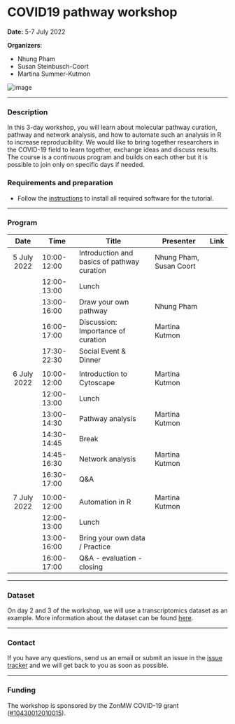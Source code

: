 # COVID19 pathway workshop

**Date:** 5-7 July 2022

**Organizers**: 
* Nhung Pham
* Susan Steinbusch-Coort
* Martina Summer-Kutmon

![image](https://user-images.githubusercontent.com/2158343/175512914-d02e11d2-5b90-4086-a9d7-fb303d0856c4.png)

<hr/>

### Description

In this 3-day workshop, you will learn about molecular pathway curation, pathway and network analysis, and how to automate such an analysis in R to increase reproducibility. We would like to bring together researchers in the COVID-19 field to learn together, exchange ideas and discuss results. The course is a continuous program and builds on each other but it is possible to join only on specific days if needed.


### Requirements and preparation
* Follow the [instructions](materials/Preparation_Instructions.md) to install all required software for the tutorial.

<hr/>

### Program

| Date | Time | Title | Presenter | Link |
|:----:|------|-------|------|------|
| 5 July 2022 | 10:00-12:00 | Introduction and basics of pathway curation | Nhung Pham, Susan Coort |  |
|  | 12:00-13:00 | Lunch | | |
|  | 13:00-16:00 | Draw your own pathway  | Nhung Pham | |
|  | 16:00-17:00 | Discussion: Importance of curation | Martina Kutmon | |
|  | 17:30-22:30 | Social Event & Dinner | |  |
| | | | | |
| 6 July 2022 | 10:00-12:00 | Introduction to Cytoscape | Martina Kutmon | |
|  | 12:00-13:00 | Lunch | | |
|  | 13:00-14:30 | Pathway analysis | Martina Kutmon | |
|  | 14:30-14:45 | Break | | |
|  | 14:45-16:30 | Network analysis | Martina Kutmon | |
|  | 16:30-17:00 | Q&A | | |
| | | | | |
| 7 July 2022 | 10:00-12:00 | Automation in R | Martina Kutmon | |
|  | 12:00-13:00 | Lunch | | |
|  | 13:00-16:00 | Bring your own data / Practice |  | |
|  | 16:00-17:00 | Q&A - evaluation - closing | | |

<hr/>

### Dataset 
On day 2 and 3 of the workshop, we will use a transcriptomics dataset as an example. More information about the dataset can be found [here](https://bigcat-covid19.github.io/Workshop-July2022/material/dataset).

<hr/>

### Contact

If you have any questions, send us an email or submit an issue in the [issue tracker](https://github.com/BIGCAT-COVID19/Workshop-July2022/issues) and we will get back to you as soon as possible.

<hr/>

### Funding

The workshop is sponsored by the ZonMW COVID-19 grant ([#10430012010015](https://www.zonmw.nl/nl/over-zonmw/coronavirus/programmas/project-detail/covid-19-programma/wikipathways-as-a-platform-for-covid-19-biological-pathway-models/)).
